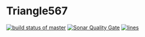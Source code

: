 # Triangle567
[![build status of master](https://travis-ci.org/csquilla567/Triangle567.svg?branch=master)](https://travis-ci.org/csquilla567/Triangle567)
[![Sonar Quality Gate](https://sonarcloud.io/api/badges/gate?key=team3-ssw567-triangle567:sonarcloud)](https://sonarcloud.io/dashboard/index/team3-ssw567-triangle567:sonarcloud)
[![lines](https://sonarcloud.io/api/badges/line?key=team3-ssw567-triangle567:sonarcloud)](https://sonarcloud.io/dashboard/index/team3-ssw567-triangle567:sonarcloud)
